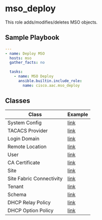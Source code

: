 # mso_deploy

This role adds/modifies/deletes MSO objects.

## Sample Playbook

```yaml
---
- name: Deploy MSO
  hosts: mso
  gather_facts: no
 
  tasks:
    - name: MSO Deploy
      ansible.builtin.include_role:
        name: cisco.aac.mso_deploy
```

## Classes

Class | Example
---|---
System Config | [link](../../data_model/ndo/ndo/system_config.md)
TACACS Provider | [link](../../data_model/ndo/ndo/tacacs_provider.md)
Login Domain | [link](../../data_model/ndo/ndo/login_domain.md)
Remote Location | [link](../../data_model/ndo/ndo/remote_location.md)
User | [link](../../data_model/ndo/ndo/user.md)
CA Certificate | [link](../../data_model/ndo/ndo/ca_certificate.md)
Site | [link](../../data_model/ndo/ndo/site.md)
Site Fabric Connectivity | [link](../../data_model/ndo/ndo/fabric_connectivity.md)
Tenant | [link](../../data_model/ndo/ndo/tenant.md)
Schema | [link](../../data_model/ndo/schema/schema.md)
DHCP Relay Policy | [link](../../data_model/ndo/ndo/dhcp_relay.md)
DHCP Option Policy | [link](../../data_model/ndo/ndo/dhcp_option.md)
